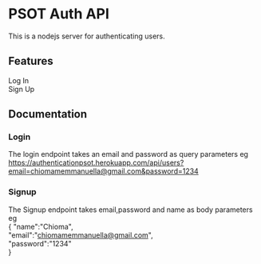 # PSOT Auth API
This is a nodejs server for authenticating users.

## Features
Log In <br /> 
Sign Up
## Documentation
### Login
The login endpoint takes an email and password as query parameters eg <br />  https://authenticationpsot.herokuapp.com/api/users?email=chiomamemmanuella@gmail.com&password=1234

### Signup
The Signup endpoint takes email,password and name as body parameters <br /> 
eg <br /> 
{ "name":"Chioma",<br /> 
 "email":"chiomamemmanuella@gmail.com",<br /> 
  "password":"1234" <br /> 
 }
